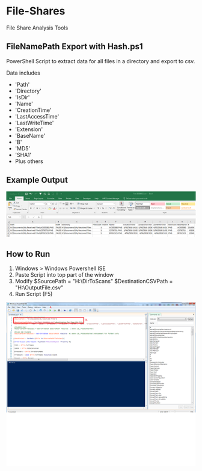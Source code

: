 # File-Shares
File Share Analysis Tools

## FileNamePath Export with Hash.ps1
PowerShell Script to extract data for all files in a directory and export to csv.

Data includes 
* 'Path'
* 'Directory'
* 'IsDir'
* 'Name'
* 'CreationTime'
* 'LastAccessTime'
* 'LastWriteTime'
* 'Extension'
* 'BaseName'
* 'B'
* 'MD5'
* 'SHA1'
* Plus others

## Example Output

![Example Output](https://github.com/cameronstewart/File-Shares/blob/master/Sample%20Output.PNG)

## How to Run

1. Windows > Windows Powershell ISE
2. Paste Script into top part of the window
3. Modify 
    $SourcePath = "H:\DirToScans"
    $DestinationCSVPath = "H:\OutputFile.csv"
4. Run Script (F5)

![Running the Script](https://github.com/cameronstewart/File-Shares/blob/master/run%20file.png)
